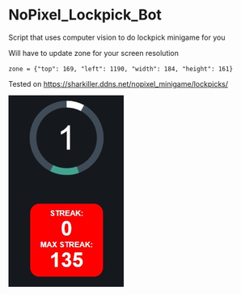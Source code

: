 # NoPixel_Lockpick_Bot
Script that uses computer vision to do lockpick minigame for you

Will have to update zone for your screen resolution
```
zone = {"top": 169, "left": 1190, "width": 184, "height": 161}
```

Tested on https://sharkiller.ddns.net/nopixel_minigame/lockpicks/

![minigame_streak.jpg](minigame_streak.jpg)